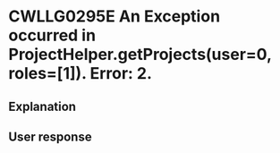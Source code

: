 # CWLLG0295E An Exception occurred in ProjectHelper.getProjects(user=0, roles=[1]).  Error: 2.

## Explanation

## User response